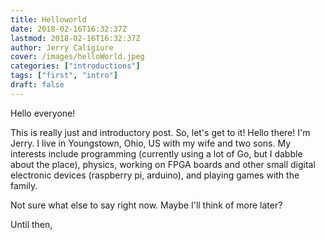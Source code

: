 ```yaml
---
title: Helloworld
date: 2018-02-16T16:32:37Z
lastmod: 2018-02-16T16:32:37Z
author: Jerry Caligiure
cover: /images/helloWorld.jpeg
categories: ["introductions"]
tags: ["first", "intro"]
draft: false
---
```


Hello everyone!

<!--more-->

This is really just and introductory post. So, let's get to it! Hello there!
I'm Jerry. I live in Youngstown, Ohio, US with my wife and two sons. My interests
include programming (currently using a lot of Go, but I dabble about the place), 
physics, working on FPGA boards and other small digital electronic devices 
(raspberry pi, arduino), and playing games with the family.

Not sure what else to say right now. Maybe I'll think of more later?

Until then,